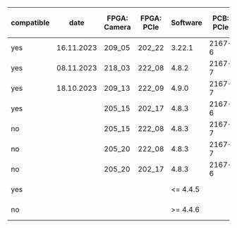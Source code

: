| compatible	| date | FPGA: Camera	| FPGA: PCIe	| Software	| PCB: PCIe	| PCB: Cam-Fibre	| PCB: Cam-ADC	| OS		| Qt	|
|---		|---	|---		|---		|---		|---		|---			|---		|---		|---	|
| yes		| 16.11.2023 | 209_05	| 202_22	| 3.22.1	| 2167-6	| 2204-3	| 2189-7	| Windows 10	| 5.12.2
| yes		| 08.11.2023 | 218_03	| 222_08	| 4.8.2		| 2167-7	| 2204-7	| 2215-3/5	| 	| 	|
| yes		| 18.10.2023 | 209_13	| 222_09	| 4.9.0		| 2167-7	| 2204-6	| 2189-11	| Windows 10	| 6.5.1	|
| yes		| | 205_15	| 202_17	| 4.8.3		| 2167-6	| 			| 2207-5	| Windows 10	| 6.5.1	|
| no		| | 205_15	| 222_08	| 4.8.3		| 2167-7	| 			| 2207-5	| Windows 10	| 6.5.1	|
| no		| | 205_20	| 222_08	| 4.8.3		| 2167-7	| 			| 2207-5	| Windows 10	| 6.5.1	|
| no		| | 205_20	| 202_17	| 4.8.3		| 2167-6	| 			| 2207-5	| Windows 10	| 6.5.1	|
| yes		| |		|		| <= 4.4.5	|		| 			|		| Windows 7	| 5.15	|
| no		| |		|		| >= 4.4.6	|		| 			|		| Windows 7	| >=6	|
